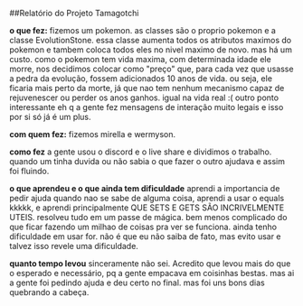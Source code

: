 ##Relatório do Projeto Tamagotchi

**o que fez:**
fizemos um pokemon. as classes são o proprio pokemon e a classe EvolutionStone. essa classe aumenta todos os atributos maximos do pokemon e tambem coloca todos eles no nivel maximo de novo. mas há um custo. como o pokemon tem vida maxima, com determinada idade ele morre, nos decidimos colocar como "preço" que, para cada vez que usasse a pedra da evolução, fossem adicionados 10 anos de vida. ou seja, ele ficaria mais perto da morte, já que nao tem nenhum mecanismo capaz de rejuvenescer ou perder os anos ganhos. igual na vida real :( outro ponto interessante eh q a gente fez mensagens de interação muito legais e isso por si só já é um plus.

**com quem fez:**
fizemos mirella e wermyson.

**como fez**
a gente usou o discord e o live share e dividimos o trabalho. quando um tinha duvida ou não sabia o que fazer o outro ajudava e assim foi fluindo. 

**o que aprendeu e o que ainda tem dificuldade**
aprendi a importancia de pedir ajuda quando nao se sabe de alguma coisa, aprendi a usar o equals kkkkk, e aprendi principalmente QUE SETS E GETS SÃO INCRIVELMENTE UTEIS. resolveu tudo em um passe de mágica. bem menos complicado do que ficar fazendo um milhao de coisas pra ver se funciona. ainda tenho dificuldade em usar for. não é que eu não saiba de fato, mas evito usar e talvez isso revele uma dificuldade.

**quanto tempo levou**
sinceramente não sei. Acredito que levou mais do que o esperado e necessário, pq a gente empacava em coisinhas bestas. mas ai a gente foi pedindo ajuda e deu certo no final. mas foi uns bons dias quebrando a cabeça. 
